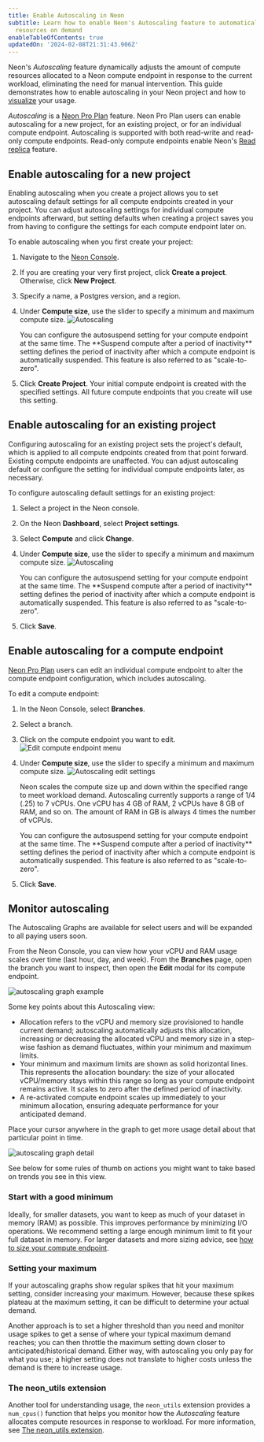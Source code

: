 ```yaml
---
title: Enable Autoscaling in Neon
subtitle: Learn how to enable Neon's Autoscaling feature to automatically scale compute
  resources on demand
enableTableOfContents: true
updatedOn: '2024-02-08T21:31:43.906Z'
---
```


Neon's _Autoscaling_ feature dynamically adjusts the amount of compute resources allocated to a Neon compute endpoint in response to the current workload, eliminating the need for manual intervention. This guide demonstrates how to enable autoscaling in your Neon project and how to [visualize](#monitor-autoscaling) your usage.

_Autoscaling_ is a [Neon Pro Plan](/docs/introduction/pro-plan) feature. Neon Pro Plan users can enable autoscaling for a new project, for an existing project, or for an individual compute endpoint. Autoscaling is supported with both read-write and read-only compute endpoints. Read-only compute endpoints enable Neon's [Read replica](/docs/introduction/read-replicas) feature.

## Enable autoscaling for a new project

Enabling autoscaling when you create a project allows you to set autoscaling default settings for all compute endpoints created in your project. You can adjust autoscaling settings for individual compute endpoints afterward, but setting defaults when creating a project saves you from having to configure the settings for each compute endpoint later on.

To enable autoscaling when you first create your project:

1. Navigate to the [Neon Console](https://console.neon.tech).
2. If you are creating your very first project, click **Create a project**. Otherwise, click **New Project**.
3. Specify a name, a Postgres version, and a region.
4. Under **Compute size**, use the slider to specify a minimum and maximum compute size.
    ![Autoscaling](/docs/guides/autoscaling_project_creation.png)

    <Admonition type="note">
    You can configure the autosuspend setting for your compute endpoint at the same time. The **Suspend compute after a period of inactivity** setting defines the period of inactivity after which a compute endpoint is automatically suspended. This feature is also referred to as "scale-to-zero".
    </Admonition>

6. Click **Create Project**. Your initial compute endpoint is created with the specified settings. All future compute endpoints that you create will use this setting.

## Enable autoscaling for an existing project

Configuring autoscaling for an existing project sets the project's default, which is applied to all compute endpoints created from that point forward. Existing compute endpoints are unaffected. You can adjust autoscaling default or configure the setting for individual compute endpoints later, as necessary.

To configure autoscaling default settings for an existing project:

1. Select a project in the Neon console.
1. On the Neon **Dashboard**, select **Project settings**.
1. Select **Compute** and click **Change**.
1. Under **Compute size**, use the slider to specify a minimum and maximum compute size.
    ![Autoscaling](/docs/guides/autoscaling_existing_project.png)

    <Admonition type="note">
    You can configure the autosuspend setting for your compute endpoint at the same time. The **Suspend compute after a period of inactivity** setting defines the period of inactivity after which a compute endpoint is automatically suspended. This feature is also referred to as "scale-to-zero".
    </Admonition>

6. Click **Save**.

## Enable autoscaling for a compute endpoint

[Neon Pro Plan](/docs/introduction/pro-plan) users can edit an individual compute endpoint to alter the compute endpoint configuration, which includes autoscaling.

To edit a compute endpoint:

1. In the Neon Console, select **Branches**.
1. Select a branch.
1. Click on the compute endpoint you want to edit.
![Edit compute endpoint menu](/docs/guides/autoscaling_edit.png)
1. Under **Compute size**, use the slider to specify a minimum and maximum compute size.
    ![Autoscaling edit settings](/docs/guides/autoscaling_edit_settings.png)

    Neon scales the compute size up and down within the specified range to meet workload demand. Autoscaling currently supports a range of 1/4 (.25) to 7 vCPUs. One vCPU has 4 GB of RAM, 2 vCPUs have 8 GB of RAM, and so on. The amount of RAM in GB is always 4 times the number of vCPUs.

    <Admonition type="note">
    You can configure the autosuspend setting for your compute endpoint at the same time. The **Suspend compute after a period of inactivity** setting defines the period of inactivity after which a compute endpoint is automatically suspended. This feature is also referred to as "scale-to-zero".
    </Admonition>
1. Click **Save**.

## Monitor autoscaling

<Admonition type="comingSoon">
The Autoscaling Graphs are available for select users and will be expanded to all paying users soon.
</Admonition>

From the Neon Console, you can view how your vCPU and RAM usage scales over time (last hour, day, and week). From the **Branches** page, open the branch you want to inspect, then open the **Edit** modal for its compute endpoint.

![autoscaling graph example](/docs/guides/autoscaling_graphs_sample.png)

Some key points about this Autoscaling view:

- Allocation refers to the vCPU and memory size provisioned to handle current demand; autoscaling automatically adjusts this allocation, increasing or decreasing the allocated vCPU and memory size in a step-wise fashion as demand fluctuates, within your minimum and maximum limits.
- Your minimum and maximum limits are shown as solid horizontal lines. This represents the allocation boundary: the size of your allocated vCPU/memory stays within this range so long as your compute endpoint remains active. It scales to zero after the defined period of inactivity.
- A re-activated compute endpoint scales up immediately to your minimum allocation, ensuring adequate performance for your anticipated demand.

Place your cursor anywhere in the graph to get more usage detail about that particular point in time.

![autoscaling graph detail](/docs/guides/autoscaling_graph_detail.png)

See below for some rules of thumb on actions you might want to take based on trends you see in this view.

### Start with a good minimum

Ideally, for smaller datasets, you want to keep as much of your dataset in memory (RAM) as possible. This improves performance by minimizing I/O operations. We recommend setting a large enough minimum limit to fit your full dataset in memory. For larger datasets and more sizing advice, see [how to size your compute endpoint](/docs/manage/endpoints#how-to-size-your-compute).

### Setting your maximum

If your autoscaling graphs show regular spikes that hit your maximum setting, consider increasing your maximum. However, because these spikes plateau at the maximum setting, it can be difficult to determine your actual demand.

Another approach is to set a higher threshold than you need and monitor usage spikes to get a sense of where your typical maximum demand reaches; you can then throttle the maximum setting down closer to anticipated/historical demand. Either way, with autoscaling you only pay for what you use; a higher setting does not translate to higher costs unless the demand is there to increase usage.

### The neon_utils extension

Another tool for understanding usage, the `neon_utils` extension provides a `num_cpus()` function that helps you monitor how the _Autoscaling_ feature allocates compute resources in response to workload. For more information, see [The neon_utils extension](/docs/extensions/neon-utils).
